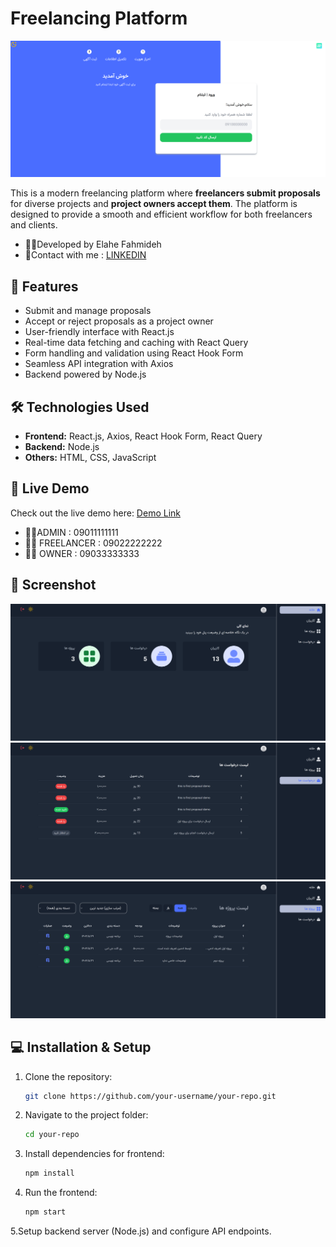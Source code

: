 # Freelancing Platform

![Project Screenshot](https://github.com/Ela-Fhd/freelancing-app/blob/main/demo/1.png)


This is a modern freelancing platform where **freelancers submit proposals** for diverse projects and **project owners accept them**. The platform is designed to provide a smooth and efficient workflow for both freelancers and clients.

- 🙋‍♀️Developed by Elahe Fahmideh
- &#128231;Contact with me : <a href="https://www.linkedin.com/in/elahe-fahmideh/">LINKEDIN</a>

## 🌟 Features
- Submit and manage proposals
- Accept or reject proposals as a project owner
- User-friendly interface with React.js
- Real-time data fetching and caching with React Query
- Form handling and validation using React Hook Form
- Seamless API integration with Axios
- Backend powered by Node.js

## 🛠️ Technologies Used
- **Frontend:** React.js, Axios, React Hook Form, React Query  
- **Backend:** Node.js  
- **Others:** HTML, CSS, JavaScript

## 🚀 Live Demo
Check out the live demo here: [Demo Link](https://freelancing-app-frontend-pi.vercel.app)

- 👩‍💻ADMIN : 09011111111
- 👩‍💻 FREELANCER : 09022222222
- 👩‍💻 OWNER : 09033333333

## 📸 Screenshot
![Project Screenshot](https://github.com/Ela-Fhd/freelancing-app/blob/main/demo/2.png)
![Project Screenshot](https://github.com/Ela-Fhd/freelancing-app/blob/main/demo/3.png)
![Project Screenshot](https://github.com/Ela-Fhd/freelancing-app/blob/main/demo/4.png)

## 💻 Installation & Setup
1. Clone the repository:  
   ```bash
   git clone https://github.com/your-username/your-repo.git
2. Navigate to the project folder:
   ```bash
   cd your-repo

3. Install dependencies for frontend:
   ```bash
   npm install

4. Run the frontend:
   ```bash
   npm start

5.Setup backend server (Node.js) and configure API endpoints.


